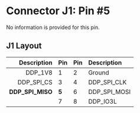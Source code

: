 # Connector J1: Pin #5

No information is provided for this pin.

## J1 Layout

| Description | Pin | Pin | Description |
|------------:|-----|-----|:------------|
|     DDP_1V8 |  1  |  2  | Ground      |
|  DDP_SPI_CS |  3  |  4  | DDP_SPI_CLK |
|**DDP_SPI_MISO** |  **5**  |  6  | DDP_SPI_MOSI|
|             |  7  |  8  | DDP_IO3L    |
